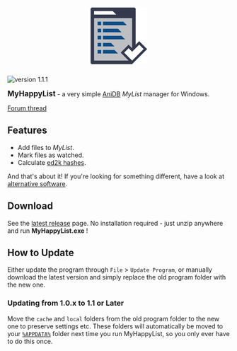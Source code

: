 <h1 align="center"><img src="misc/AppIcon/AppIcon0128.png" width="128" height="128" alt="MyHappyList" title="MyHappyList"></h1>

![version 1.1.1](https://img.shields.io/badge/version-1.1.1-green.svg)

**<big>MyHappyList</big>** - a very simple [AniDB](https://anidb.net/) *MyList* manager for Windows.

[Forum thread](https://anidb.net/thread83307)



## Features
- Add files to *MyList*.
- Mark files as watched.
- Calculate [ed2k hashes](https://wiki.anidb.info/w/Ed2k-hash).

And that's about it! If you're looking for something different,
have a look at [alternative software](https://anidb.net/perl-bin/animedb.pl?show=software).



## Download
See the [latest release](https://github.com/ReFreezed/MyHappyList/releases/latest) page.
No installation required - just unzip anywhere and run **MyHappyList.exe** !



## How to Update
Either update the program through `File` > `Update Program`,
or manually download the latest version and simply replace the old program folder with the new one.

### Updating from 1.0.x to 1.1 or Later
Move the `cache` and `local` folders from the old program folder to the new one to preserve settings etc.
These folders will automatically be moved to your
[`%APPDATA%`](https://www.microsoft.com/en-us/wdsi/help/folder-variables#appdata)
folder next time you run MyHappyList, so you only ever have to do this once.


